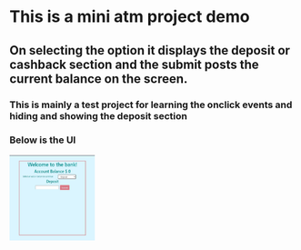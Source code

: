 # This is a mini atm project demo

## On selecting the option it displays the deposit or cashback section and the submit posts the current balance on the screen.

### This is mainly a test project for learning the onclick events and hiding and showing the deposit section
### Below is the UI

<img src="Capture.jpg" height="150px" width="150px"/>
